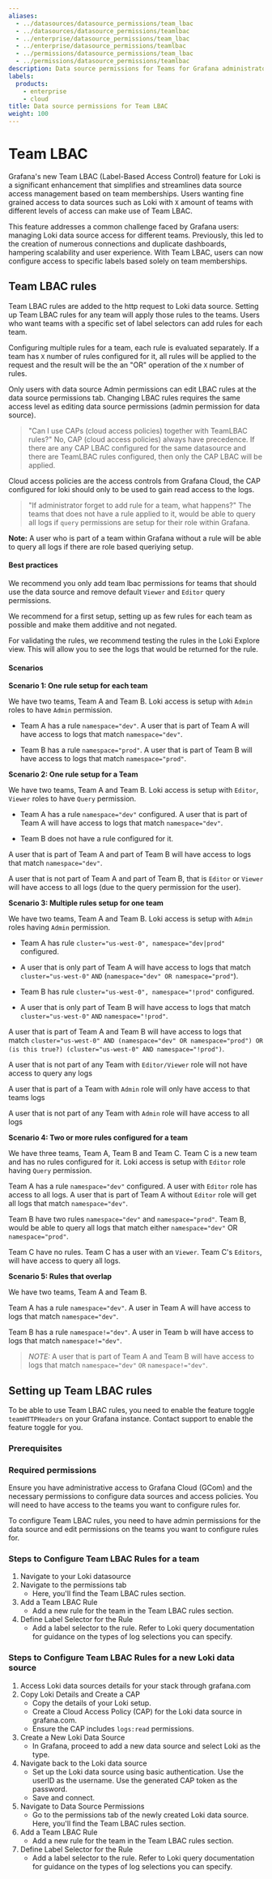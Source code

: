 ```yaml
---
aliases:
  - ../datasources/datasource_permissions/team_lbac
  - ../datasources/datasource_permissions/teamlbac
  - ../enterprise/datasource_permissions/team_lbac
  - ../enterprise/datasource_permissions/teamlbac
  - ../permissions/datasource_permissions/team_lbac
  - ../permissions/datasource_permissions/teamlbac
description: Data source permissions for Teams for Grafana administrators
labels:
  products:
    - enterprise
    - cloud
title: Data source permissions for Team LBAC
weight: 100
---
```


# Team LBAC

Grafana's new Team LBAC (Label-Based Access Control) feature for Loki is a significant enhancement that simplifies and streamlines data source access management based on team memberships. Users wanting fine grained access to data sources such as Loki with `X` amount of teams with different levels of access can make use of Team LBAC.

This feature addresses a common challenge faced by Grafana users: managing Loki data source access for different teams. Previously, this led to the creation of numerous connections and duplicate dashboards, hampering scalability and user experience. With Team LBAC, users can now configure access to specific labels based solely on team memberships.

## Team LBAC rules

Team LBAC rules are added to the http request to Loki data source. Setting up Team LBAC rules for any team will apply those rules to the teams.
Users who want teams with a specific set of label selectors can add rules for each team.

Configuring multiple rules for a team, each rule is evaluated separately. If a team has `X` number of rules configured for it, all rules will be applied to the request and the result will be the an "OR" operation of the `X` number of rules.

Only users with data source Admin permissions can edit LBAC rules at the data source permissions tab. Changing LBAC rules requires the same access level as editing data source permissions (admin permission for data source).

> "Can I use CAPs (cloud access policies) together with TeamLBAC rules?"
> No, CAP (cloud access policies) always have precedence. If there are any CAP LBAC configured for the same datasource and there are TeamLBAC rules configured, then only the CAP LBAC will be applied.

Cloud access policies are the access controls from Grafana Cloud, the CAP configured for loki should only to be used to gain read access to the logs.

> "If administrator forget to add rule for a team, what happens?"
> The teams that does not have a rule applied to it, would be able to query all logs if `query` permissions are setup for their role within Grafana.

**Note:** A user who is part of a team within Grafana without a rule will be able to query all logs if there are role based queriying setup.

#### Best practices

We recommend you only add team lbac permissions for teams that should use the data source and remove default `Viewer` and `Editor` query permissions.

We recommend for a first setup, setting up as few rules for each team as possible and make them additive and not negated.

For validating the rules, we recommend testing the rules in the Loki Explore view. This will allow you to see the logs that would be returned for the rule.

#### Scenarios

**Scenario 1: One rule setup for each team**

We have two teams, Team A and Team B. Loki access is setup with `Admin` roles to have `Admin` permission.

- Team A has a rule `namespace="dev"`. A user that is part of Team A will have access to logs that match `namespace="dev"`.

- Team B has a rule `namespace="prod"`. A user that is part of Team B will have access to logs that match `namespace="prod"`.

**Scenario 2: One rule setup for a Team**

We have two teams, Team A and Team B. Loki access is setup with `Editor`, `Viewer` roles to have `Query` permission.

- Team A has a rule `namespace="dev"` configured. A user that is part of Team A will have access to logs that match `namespace="dev"`.

- Team B does not have a rule configured for it. 

A user that is part of Team A and part of Team B will have access to logs that match `namespace="dev"`.

A user that is not part of Team A and part of Team B, that is `Editor` or `Viewer` will have access to all logs (due to the query permission for the user). 

**Scenario 3: Multiple rules setup for one team**

We have two teams, Team A and Team B. Loki access is setup with `Admin` roles having `Admin` permission.

- Team A has rule `cluster="us-west-0", namespace="dev|prod"` configured. 
 - A user that is only part of Team A will have access to logs that match `cluster="us-west-0"` `AND` (`namespace="dev" OR namespace="prod"`).

- Team B has rule `cluster="us-west-0", namespace="!prod"` configured. 
 - A user that is only part of Team B will have access to logs that match `cluster="us-west-0"` `AND` `namespace="!prod"`.

A user that is part of Team A and Team B will have access to logs that match `cluster="us-west-0" AND (namespace="dev" OR namespace="prod") OR (is this true?) (cluster="us-west-0" AND namespace="!prod")`.

A user that is not part of any Team with `Editor/Viewer` role will not have access to query any logs

A user that is part of a Team with `Admin` role will only have access to that teams logs

A user that is not part of any Team with `Admin` role will have access to all logs

**Scenario 4: Two or more rules configured for a team**

We have three teams, Team A, Team B and Team C. Team C is a new team and has no rules configured for it. Loki access is setup with `Editor` role having `Query` permission.

Team A has a rule `namespace="dev"` configured. A user with `Editor` role has access to all logs. A user that is part of Team A without `Editor` role will get all logs that match `namespace="dev"`.

Team B have two rules `namespace="dev"` and `namespace="prod"`. Team B, would be able to query all logs that match either `namespace="dev"` OR `namespace="prod"`.

Team C have no rules. Team C has a user with an `Viewer`. Team C's `Editors`, will have access to query all logs.

**Scenario 5: Rules that overlap**

We have two teams, Team A and Team B.

Team A has a rule `namespace="dev"`. A user in Team A will have access to logs that match `namespace="dev"`.

Team B has a rule `namespace!="dev"`. A user in Team b will have access to logs that match `namespace!="dev"`.

> _NOTE:_ A user that is part of Team A and Team B will have access to logs that match `namespace="dev"` `OR` `namespace!="dev"`.

## Setting up Team LBAC rules

To be able to use Team LBAC rules, you need to enable the feature toggle `teamHTTPHeaders` on your Grafana instance. Contact support to enable the feature toggle for you.

### Prerequisites

### Required permissions

Ensure you have administrative access to Grafana Cloud (GCom) and the necessary permissions to configure data sources and access policies. You will need to have access to the teams you want to configure rules for.

To configure Team LBAC rules, you need to have admin permissions for the data source and edit permissions on the teams you want to configure rules for.

### Steps to Configure Team LBAC Rules for a team

1. Navigate to your Loki datasource
1. Navigate to the permissions tab
   - Here, you'll find the Team LBAC rules section.
1. Add a Team LBAC Rule
   - Add a new rule for the team in the Team LBAC rules section.
1. Define Label Selector for the Rule
   - Add a label selector to the rule. Refer to Loki query documentation for guidance on the types of log selections you can specify.

### Steps to Configure Team LBAC Rules for a new Loki data source

1. Access Loki data sources details for your stack through grafana.com
1. Copy Loki Details and Create a CAP
   - Copy the details of your Loki setup.
   - Create a Cloud Access Policy (CAP) for the Loki data source in grafana.com.
   - Ensure the CAP includes `logs:read` permissions.
1. Create a New Loki Data Source
   - In Grafana, proceed to add a new data source and select Loki as the type.
1. Navigate back to the Loki data source
   - Set up the Loki data source using basic authentication. Use the userID as the username. Use the generated CAP token as the password.
   - Save and connect.
1. Navigate to Data Source Permissions
   - Go to the permissions tab of the newly created Loki data source. Here, you'll find the Team LBAC rules section.
1. Add a Team LBAC Rule
   - Add a new rule for the team in the Team LBAC rules section.
1. Define Label Selector for the Rule
   - Add a label selector to the rule. Refer to Loki query documentation for guidance on the types of log selections you can specify.

